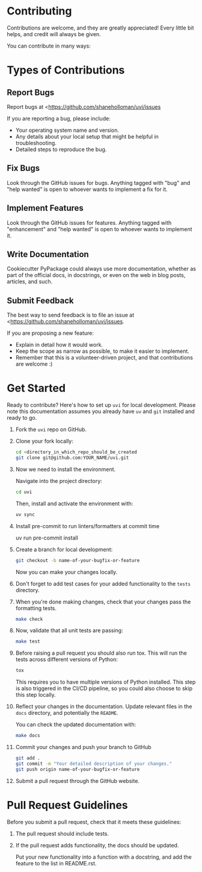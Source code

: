 # Contributing

Contributions are welcome, and they are greatly appreciated!
Every little bit helps, and credit will always be given.

You can contribute in many ways:

# Types of Contributions

## Report Bugs

Report bugs at <<https://github.com/shaneholloman/uvi/issues>

If you are reporting a bug, please include:

- Your operating system name and version.
- Any details about your local setup that might be helpful in troubleshooting.
- Detailed steps to reproduce the bug.

## Fix Bugs

Look through the GitHub issues for bugs.
Anything tagged with "bug" and "help wanted" is open to whoever wants to implement a fix for it.

## Implement Features

Look through the GitHub issues for features.
Anything tagged with "enhancement" and "help wanted" is open to whoever wants to implement it.

## Write Documentation

Cookiecutter PyPackage could always use more documentation, whether as part of the official docs, in docstrings, or even on the web in blog posts, articles, and such.

## Submit Feedback

The best way to send feedback is to file an issue at <<https://github.com/shaneholloman/uvi/issues>.

If you are proposing a new feature:

- Explain in detail how it would work.
- Keep the scope as narrow as possible, to make it easier to implement.
- Remember that this is a volunteer-driven project, and that contributions are welcome :)

# Get Started

Ready to contribute? Here\'s how to set up `uvi` for local development.
Please note this documentation assumes you already have `uv` and `git` installed and ready to go.

1. Fork the `uvi` repo on GitHub.

2. Clone your fork locally:

   ```bash
   cd <directory_in_which_repo_should_be_created
   git clone git@github.com:YOUR_NAME/uvi.git
   ```

3. Now we need to install the environment.

   Navigate into the project directory:

   ```bash
   cd uvi
   ```

   Then, install and activate the environment with:

   ```bash
   uv sync
   ```

4. Install pre-commit to run linters/formatters at commit time

   uv run pre-commit install

5. Create a branch for local development:

   ```bash
   git checkout -b name-of-your-bugfix-or-feature
   ```

   Now you can make your changes locally.

6. Don't forget to add test cases for your added functionality to the `tests` directory.

7. When you're done making changes, check that your changes pass the formatting tests.

   ```bash
   make check
   ```

8. Now, validate that all unit tests are passing:

   ```bash
   make test
   ```

9. Before raising a pull request you should also run tox. This will run the tests across different versions of Python:

   ```bash
   tox
   ```

   This requires you to have multiple versions of Python installed.
   This step is also triggered in the CI/CD pipeline, so you could also choose to skip this step locally.

10. Reflect your changes in the documentation. Update relevant files in the `docs` directory, and potentially the `README`.

    You can check the updated documentation with:

    ```bash
    make docs
    ```

11. Commit your changes and push your branch to GitHub

    ```bash
    git add .
    git commit -m "Your detailed description of your changes."
    git push origin name-of-your-bugfix-or-feature
    ```

12. Submit a pull request through the GitHub website.

# Pull Request Guidelines

Before you submit a pull request, check that it meets these guidelines:

1. The pull request should include tests.
2. If the pull request adds functionality, the docs should be updated.

   Put your new functionality into a function with a docstring, and add the feature to the list in README.rst.
